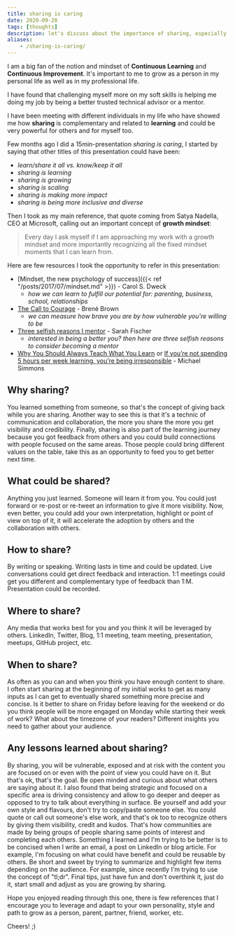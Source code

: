 ```yaml
---
title: sharing is caring
date: 2020-09-28
tags: [thoughts]
description: let's discuss about the importance of sharing, especially in the context of a continuous learning process
aliases:
    - /sharing-is-caring/
---
```

I am a big fan of the notion and mindset of **Continuous Learning** and **Continuous Improvement**. It's important to me to grow as a person in my personal life as well as in my professional life.

I have found that challenging myself more on my soft skills is helping me doing my job by being a better trusted technical advisor or a mentor.

I have been meeting with different individuals in my life who have showed me how **sharing** is complementary and related to **learning** and could be very powerful for others and for myself too.

Few months ago I did a 15min-presentation *sharing is caring*, I started by saying that other titles of this presentation could have been:
- *learn/share it all vs. know/keep it all​*
- *sharing is learning*
- *sharing is growing​*
- *sharing is scaling​*
- *sharing is making more impact​*
- *sharing is being more inclusive and diverse*

Then I took as my main reference, that quote coming from Satya Nadella, CEO at Microsoft, calling out an important concept of **growth mindset**:
> Every day I ask myself if I am approaching my work with a growth mindset and more importantly recognizing all the fixed mindset moments that I can learn from.

Here are few resources I took the opportunity to refer in this presentation:
- [Mindset, the new psychology of success]({{< ref "/posts/2017/07/mindset.md" >}}) - Carol S. Dweck​
    - *how we can learn to fulfill our potential for: parenting, business, school, relationships​*
- [The Call to Courage](https://www.netflix.com/ca/title/81010166) - Brené Brown​
    - *we can measure how brave you are by how vulnerable you're willing to be​*
- [Three selfish reasons I mentor](https://www.linkedin.com/pulse/three-selfish-reasons-i-mentor-you-may-want-too-sarah-fischer/) - Sarah Fischer
    - *interested in being a better you? then here are three selfish reasons to consider becoming a mentor​*
- [Why You Should Always Teach What You Learn](https://medium.com/accelerated-intelligence/explanation-effect-why-you-should-always-teach-what-you-learn-9800983a0ea1) or [If you’re not spending 5 hours per week learning, you’re being irresponsible​](https://medium.com/accelerated-intelligence/the-5-hour-rule-if-youre-not-spending-5-hours-per-week-learning-you-re-being-irresponsible-791c3f18f5e6) - Michael Simmons​

## Why sharing?

You learned something from someone, so that's the concept of giving back while you are sharing. Another way to see this is that it's a technic of communication and collaboration, the more you share the more you get visibility and credibility. Finally, sharing is also part of the learning journey because you got feedback from others and you could build connections with people focused on the same areas. Those people could bring different values on the table, take this as an opportunity to feed you to get better next time.

## What could be shared?

Anything you just learned. Someone will learn it from you. You could just forward or re-post or re-tweet an information to give it more visibility. Now, even better, you could add your own interpretation, highlight or point of view on top of it, it will accelerate the adoption by others and the collaboration with others.

## How to share?

By writing or speaking. Writing lasts in time and could be updated. Live conversations could get direct feedback and interaction. 1:1 meetings could get you different and complementary type of feedback than 1:M. Presentation could be recorded.

## Where to share?

Any media that works best for you and you think it will be leveraged by others. LinkedIn, Twitter, Blog, 1:1 meeting, team meeting, presentation, meetups, GitHub project, etc.

## When to share?

As often as you can and when you think you have enough content to share. I often start sharing at the beginning of my initial works to get as many inputs as I can get to eventually shared something more precise and concise. Is it better to share on Friday before leaving for the weekend or do you think people will be more engaged on Monday while starting their week of work? What about the timezone of your readers? Different insights you need to gather about your audience.

## Any lessons learned about sharing?

By sharing, you will be vulnerable, exposed and at risk with the content you are focused on or even with the point of view you could have on it. But that's ok, that's the goal. Be open minded and curious about what others are saying about it. I also found that being strategic and focused on a specific area is driving consistency and allow to go deeper and deeper as opposed to try to talk about everything in surface. Be yourself and add your own style and flavours, don't try to copy/paste someone else. You could quote or call out someone's else work, and that's ok too to recognize others by giving them visibility, credit and kudos. That's how communities are made by being groups of people sharing same points of interest and completing each others. Something I learned and I'm trying to be better is to be concised when I write an email, a post on LinkedIn or blog article. For example, I'm focusing on what could have benefit and could be reusable by others. Be short and sweet by trying to summarize and highlight few items depending on the audience. For example, since recently I'm trying to use the concept of "tl;dr". Final tips, just have fun and don't overthink it, just do it, start small and adjust as you are growing by sharing.

Hope you enjoyed reading through this one, there is few references that I encourage you to leverage and adapt to your own personality, style and path to grow as a person, parent, partner, friend, worker, etc.

Cheers! ;)